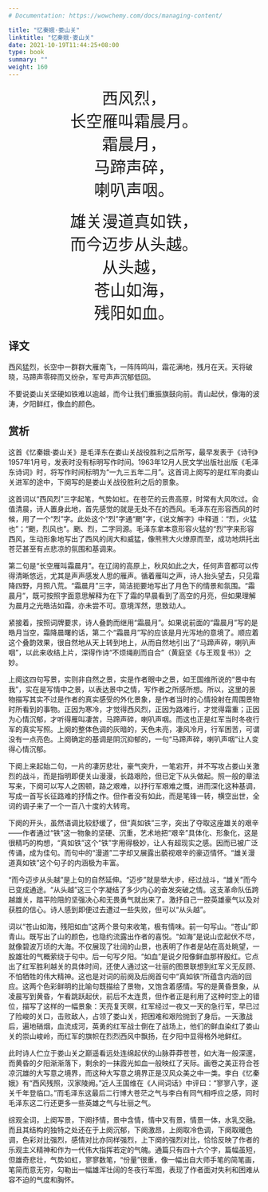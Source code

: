 ```yaml
---
# Documentation: https://wowchemy.com/docs/managing-content/

title: "忆秦娥·娄山关"
linktitle: "忆秦娥·娄山关"
date: 2021-10-19T11:44:25+08:00
type: book
summary: ""
weight: 160
---
```


<!--more-->

<center><font size=6>西风烈，</font></center>
<center><font size=6>长空雁叫霜晨月。</font></center>
<center><font size=6>霜晨月，</font></center>
<center><font size=6>马蹄声碎，</font></center>
<center><font size=6>喇叭声咽。</font></center>
<br>
<center><font size=6>雄关漫道真如铁，</font></center>
<center><font size=6>而今迈步从头越。</font></center>
<center><font size=6>从头越，</font></center>
<center><font size=6>苍山如海，</font></center>
<center><font size=6>残阳如血。</font></center>

## 译文

西风猛烈，长空中一群群大雁南飞，一阵阵鸣叫，霜花满地，残月在天。天将破晓，马蹄声零碎而又纷杂，军号声声沉郁低回。

不要说娄山关坚硬如铁难以逾越，而今让我们重振旗鼓向前。青山起伏，像海的波涛，夕阳鲜红，像血的颜色。

## 赏析

这首《忆秦娥·娄山关》是毛泽东在娄山关战役胜利之后所写，最早发表于《诗刊》1957年1月号，发表时没有标明写作时间。1963年12月人民文学出版社出版《毛泽东诗词》时，将写作时间标明为“一九三五年二月”。这首词上阕写的是红军向娄山关进军的途中，下阕写的是娄山关战役胜利之后的景象。

这首词以“西风烈”三字起笔，气势如虹。在苍茫的云贵高原，时常有大风吹过。会值清晨，诗人置身此地，首先感觉的就是无处不在的西风。毛泽东在形容西风的时候，用了一个“烈”字。此处这个“烈”字通“颲”字，《说文解字》中释道：“烈，火猛也”；“颲，烈风也”。颲、烈，二字同源。毛泽东拿本意形容火猛的“烈”字来形容西风，生动形象地写出了西风的阔大和威猛，像熊熊大火燎原而至，成功地烘托出苍茫甚至有点悲凉的氛围和基调来。

第二句是“长空雁叫霜晨月”。在辽阔的高原上，秋风如此之大，任何声音都可以传得清晰悠远，尤其是声声感发人思的雁声。循着雁叫之声，诗人抬头望去，只见霜降四野，月照八荒。“霜晨月”三字，简洁扼要地写出了月色下的情景和氛围。“霜晨月”，既可按照字面意思解释为在下了霜的早晨看到了高空的月亮，但如果理解为晨月之光皓洁如霜，亦未尝不可。意境浑然，思致动人。

紧接着，按照词牌要求，诗人叠韵而继用“霜晨月”。如果说前面的“霜晨月”写的是皓月当空，霜降晨曙的话，第二个“霜晨月”写的应该是月光泻地的意境了。顺应着这个叠韵效果，很自然地从天上转到地上，从而自然地引出了“马蹄声碎，喇叭声咽”，以此来收结上片，深得作诗“不烦绳削而自合”（黄庭坚《与王观复书》）之妙。

上阕这四句写景，实则非自然之景，实是作者眼中之景，如王国维所说的“景中有我”，实在是写情中之景，以表达景中之情，写作者之所感所想。所以，这里的景物描写其实不过是作者的真实感受的外化景象，是作者当时的心情投射在周围景物时所看到的事物。正因为寒冷，才觉得西风烈，正因为路难行，才觉得霜重；正因为心情沉郁，才听得雁叫凄苦，马蹄声碎，喇叭声咽。而这也正是红军当时冬夜行军的真实写照。上阕的整体色调的灰暗的，天色未亮，凄风冷月，行军困苦，可谓没有一点亮色。上阕确定的基调是阴沉抑郁的，一句“马蹄声碎，喇叭声咽”让人变得心情沉郁。

下阕上来起始二句，一片的凄厉悲壮，豪气突升，一笔宕开，并不写攻占娄山关激烈的战斗，而是指明即便关山漫漫，长路艰险，但已定下从头做起。照一般的章法写来，下阕可以写人之困顿，路之艰难，以抒行军艰难之慨，进而深化这种基调，写成一首写长征路难的抒情之作。但作者没有如此，而是笔锋一转，横空出世，全词的调子来了一个一百八十度的大转弯。

下阕的开头，虽然语调比较舒缓了，但“真如铁”三字，突出了夺取这座雄关的艰辛——作者通过“铁”这一物象的坚硬、沉重，艺术地把“艰辛”具体化、形象化，这是很精巧的构想，“真如铁”这个“铁”字用得极妙，让人有超现实之感。因而已被广泛传诵，成为佳句。而句中的“漫道”二字却又展露出藐视艰辛的豪迈情怀。“雄关漫道真如铁”这个句子的内涵极为丰富。

“而今迈步从头越”是上句的自然延伸。“迈步”就是举大步，经过战斗，“雄关”而今已变成通途。“从头越”这三个字凝结了多少内心的奋发突破之情。这支革命队伍跨越雄关，踏平险阻的坚强决心和无畏勇气就出来了。激抒自己一腔英雄豪气以及对获胜的信心。诗人感到即便过去遭过一些失败，但可以“从头越”。

词以“苍山如海，残阳如血”这两个景句来收笔，极有情味。前一句写山。“苍山”即青山。既写出了山的颜色，也隐约流露出作者的喜悦。“如海”是说山峦起伏不尽，就像碧波万顷的大海。不仅展现了壮阔的山景，也表明了作者是站在高处眺望，一股雄壮的气概萦绕于句中。后一句写夕阳。“如血”是说夕阳像鲜血那样殷红。它点出了红军胜利越关的具体时间，还使人通过这一壮丽的图景联想到红军义无反顾、不怕牺牲的伟大精神。这也是对词的前阕及后阕首句中“真如铁”所蕴含内涵的回应。这两个色彩鲜明的比喻句既描绘了景物，又饱含着感情。写的是黄昏景象，从凌晨写到黄昏，乍看跳跃起伏，前后不太连贯，但作者正是利用了这种时空上的错位，描写了这样的一幅景象：天亮复天暝，红军经过一夜又一天的急行军，早已过了险峻的关口，击败敌人，占领了娄山关，把困难和艰险抛到了身后。一天激战后，遍地硝烟，血流成河，英勇的红军战士倒在了战场上，他们的鲜血染红了娄山关的崇山峻岭，而红军的旗帜在烈烈西风中飘扬，在夕阳中显得格外地鲜红。

此时诗人伫立于娄山关之巅遥看远处连绵起伏的山脉莽莽苍苍，如大海一般深邃，而黄昏的夕阳渐渐落下，剩余的一抹霞光如血一般映红了天际。画卷之美正符合苍凉沉雄的大写意之境界，而这种大写意之境界正是汉风众美之中一类。李白《忆秦娥》有“西风残照，汉家陵阙。”近人王国维在《人间词话》中评曰：“寥寥八字，遂关千年登临口。”而毛泽东这最后二行博大苍茫之气与李白有同气相呼应之感，同时毛泽东这二行还更多一些英雄之气与壮丽之气。

综观全词，上阕写景，下阕抒情，景中含情，情中又有景，情景一体，水乳交融。而且其结构的独特之处还在于上阕沉郁，下阕激昂，上阕取冷色调，下阕取暖色调，色彩对比强烈，感情对比亦同样强烈，上下阕的强烈对比，恰恰反映了作者的乐观主义精神和作为一代伟大指挥若定的气魄。通篇只有四十六个字，篇幅虽短，但雄奇悲壮，气势如虹，寥寥数笔，“份量”很重，像一幅出自大师手笔的简笔画，笔简而意无穷，勾勒出一幅雄浑壮阔的冬夜行军图，表现了作者面对失利和困难从容不迫的气度和胸怀。